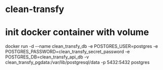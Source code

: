 # clean-transfy

# init docker container with volume

docker run -d --name clean_transfy_db -e POSTGRES_USER=postgres -e POSTGRES_PASSWORD=clean_transfy_secret_password -e POSTGRES_DB=clean_transfy_api_db -v clean_transfy_pgdata:/var/lib/postgresql/data -p 5432:5432 postgres

